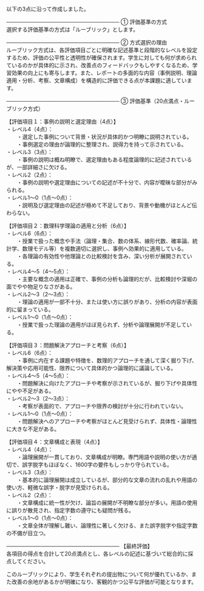 以下の3点に沿って作成しました。

──────────────────────────────
① 評価基準の方式  
選択する評価基準の方式は「ルーブリック」とします。

──────────────────────────────
② 方式選択の理由  
ルーブリック方式は、各評価項目ごとに明確な記述基準と段階的なレベルを設定するため、評価の公平性と透明性が確保されます。学生に対しても何が求められているのかが具体的に示され、改善点のフィードバックもしやすくなるため、学習効果の向上にも寄与します。また、レポートの多面的な内容（事例説明、理論適用・分析、考察、文章構成）を構造的に評価できる点が本課題に適しています。

──────────────────────────────
③ 評価基準（20点満点・ルーブリック方式）  

【評価項目１：事例の説明と選定理由（4点）】  
・レベル4（4点）：  
　　・選定した事例について背景・状況が具体的かつ明瞭に説明されている。  
　　・事例選定の理由が論理的に整理され、説得力を持って示されている。  
・レベル3（3点）：  
　　・事例の説明は概ね明瞭で、選定理由もある程度論理的に記述されているが、一部詳細さに欠ける。  
・レベル2（2点）：  
　　・事例の説明や選定理由についての記述が不十分で、内容が曖昧な部分がみられる。  
・レベル1～0（1点～0点）：  
　　・説明及び選定理由の記述が極めて不足しており、背景や動機がほとんど伝わらない。

【評価項目２：数理科学理論の適用と分析（6点）】  
・レベル6（6点）：  
　　・授業で扱った概念や手法（論理・集合、数の体系、線形代数、確率論、統計学、数理モデル等）を複数適切に選択し、事例へ効果的に適用している。  
　　・各理論の有効性や他理論との比較検討を含み、深い分析が展開されている。  
・レベル4～5（4～5点）：  
　　・主要な概念の適用は正確で、事例の分析も論理的だが、比較検討や深堀の面でやや物足りなさがある。  
・レベル2～3（2～3点）：  
　　・理論の適用が一部不十分、または使い方に誤りがあり、分析の内容が表面的に留まっている。  
・レベル1～0（1点～0点）：  
　　・授業で扱った理論の適用がほぼ見られず、分析や論理展開が不足している。

【評価項目３：問題解決アプローチと考察（6点）】  
・レベル6（6点）：  
　　・事例に内在する課題や特徴を、数理的アプローチを通して深く掘り下げ、解決策や応用可能性、限界について具体的かつ論理的に議論している。  
・レベル4～5（4～5点）：  
　　・問題解決に向けたアプローチや考察が示されているが、掘り下げや具体性にやや不足がある。  
・レベル2～3（2～3点）：  
　　・考察が表面的で、アプローチや限界の検討が十分に行われていない。  
・レベル1～0（1点～0点）：  
　　・問題解決へのアプローチや考察がほとんど見受けられず、具体性・論理性に大きな不足がある。

【評価項目４：文章構成と表現（4点）】  
・レベル4（4点）：  
　　・論理展開が一貫しており、文章構成が明瞭。専門用語や説明の使い方が適切で、誤字脱字もほぼなく、1600字の要件もしっかり守られている。  
・レベル3（3点）：  
　　・基本的に論理展開は成立しているが、部分的な文章の流れの乱れや用語の使い方、軽微な誤字・脱字が見受けられる。  
・レベル2（2点）：  
　　・文章構成に統一性が欠け、論旨の展開が不明瞭な部分が多い。用語の使用に誤りが散見され、指定字数の遵守にも疑問が残る。  
・レベル1～0（1点～0点）：  
　　・文章全体が理解し難い、論理性に著しく欠ける、また誤字脱字や指定字数の不備が目立つ。

──────────────────────────────
【最終評価】  
各項目の得点を合計して20点満点とし、各レベルの記述に基づいて総合的に採点してください。

このルーブリックにより、学生それぞれの提出物について何が優れているか、また改善の余地があるかが明確になり、客観的かつ公平な評価が可能となります。